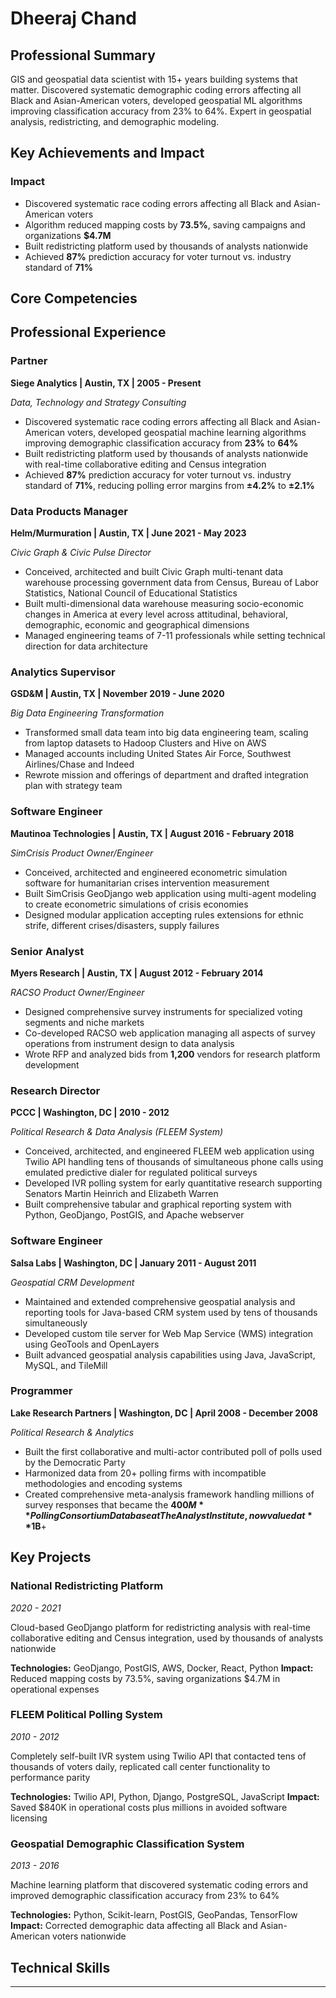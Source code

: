 # Dheeraj Chand

## Professional Summary

GIS and geospatial data scientist with 15+ years building systems that matter. Discovered systematic demographic coding errors affecting all Black and Asian-American voters, developed geospatial ML algorithms improving classification accuracy from 23% to 64%. Expert in geospatial analysis, redistricting, and demographic modeling.

## Key Achievements and Impact

### Impact
- Discovered systematic race coding errors affecting all Black and Asian-American voters
- Algorithm reduced mapping costs by **73.5%**, saving campaigns and organizations **$4.7M**
- Built redistricting platform used by thousands of analysts nationwide
- Achieved **87%** prediction accuracy for voter turnout vs. industry standard of **71%**

## Core Competencies


## Professional Experience

### Partner
**Siege Analytics | Austin, TX | 2005 - Present**

*Data, Technology and Strategy Consulting*

- Discovered systematic race coding errors affecting all Black and Asian-American voters, developed geospatial machine learning algorithms improving demographic classification accuracy from **23%** to **64%**
- Built redistricting platform used by thousands of analysts nationwide with real-time collaborative editing and Census integration
- Achieved **87%** prediction accuracy for voter turnout vs. industry standard of **71%**, reducing polling error margins from **±4.2%** to **±2.1%**

### Data Products Manager
**Helm/Murmuration | Austin, TX | June 2021 - May 2023**

*Civic Graph & Civic Pulse Director*

- Conceived, architected and built Civic Graph multi-tenant data warehouse processing government data from Census, Bureau of Labor Statistics, National Council of Educational Statistics
- Built multi-dimensional data warehouse measuring socio-economic changes in America at every level across attitudinal, behavioral, demographic, economic and geographical dimensions
- Managed engineering teams of 7-11 professionals while setting technical direction for data architecture

### Analytics Supervisor
**GSD&M | Austin, TX | November 2019 - June 2020**

*Big Data Engineering Transformation*

- Transformed small data team into big data engineering team, scaling from laptop datasets to Hadoop Clusters and Hive on AWS
- Managed accounts including United States Air Force, Southwest Airlines/Chase and Indeed
- Rewrote mission and offerings of department and drafted integration plan with strategy team

### Software Engineer
**Mautinoa Technologies | Austin, TX | August 2016 - February 2018**

*SimCrisis Product Owner/Engineer*

- Conceived, architected and engineered econometric simulation software for humanitarian crises intervention measurement
- Built SimCrisis GeoDjango web application using multi-agent modeling to create econometric simulations of crisis economies
- Designed modular application accepting rules extensions for ethnic strife, different crises/disasters, supply failures

### Senior Analyst
**Myers Research | Austin, TX | August 2012 - February 2014**

*RACSO Product Owner/Engineer*

- Designed comprehensive survey instruments for specialized voting segments and niche markets
- Co-developed RACSO web application managing all aspects of survey operations from instrument design to data analysis
- Wrote RFP and analyzed bids from **1,200** vendors for research platform development

### Research Director
**PCCC | Washington, DC | 2010 - 2012**

*Political Research & Data Analysis (FLEEM System)*

- Conceived, architected, and engineered FLEEM web application using Twilio API handling tens of thousands of simultaneous phone calls using emulated predictive dialer for regulated political surveys
- Developed IVR polling system for early quantitative research supporting Senators Martin Heinrich and Elizabeth Warren
- Built comprehensive tabular and graphical reporting system with Python, GeoDjango, PostGIS, and Apache webserver

### Software Engineer
**Salsa Labs | Washington, DC | January 2011 - August 2011**

*Geospatial CRM Development*

- Maintained and extended comprehensive geospatial analysis and reporting tools for Java-based CRM system used by tens of thousands simultaneously
- Developed custom tile server for Web Map Service (WMS) integration using GeoTools and OpenLayers
- Built advanced geospatial analysis capabilities using Java, JavaScript, MySQL, and TileMill

### Programmer
**Lake Research Partners | Washington, DC | April 2008 - December 2008**

*Political Research & Analytics*

- Built the first collaborative and multi-actor contributed poll of polls used by the Democratic Party
- Harmonized data from 20+ polling firms with incompatible methodologies and encoding systems
- Created comprehensive meta-analysis framework handling millions of survey responses that became the **$400M** Polling Consortium Database at The Analyst Institute, now valued at **$1B**+

## Key Projects

### National Redistricting Platform
*2020 - 2021*

Cloud-based GeoDjango platform for redistricting analysis with real-time collaborative editing and Census integration, used by thousands of analysts nationwide

**Technologies:** GeoDjango, PostGIS, AWS, Docker, React, Python
**Impact:** Reduced mapping costs by 73.5%, saving organizations $4.7M in operational expenses

### FLEEM Political Polling System
*2010 - 2012*

Completely self-built IVR system using Twilio API that contacted tens of thousands of voters daily, replicated call center functionality to performance parity

**Technologies:** Twilio API, Python, Django, PostgreSQL, JavaScript
**Impact:** Saved $840K in operational costs plus millions in avoided software licensing

### Geospatial Demographic Classification System
*2013 - 2016*

Machine learning platform that discovered systematic coding errors and improved demographic classification accuracy from 23% to 64%

**Technologies:** Python, Scikit-learn, PostGIS, GeoPandas, TensorFlow
**Impact:** Corrected demographic data affecting all Black and Asian-American voters nationwide

## Technical Skills


---
